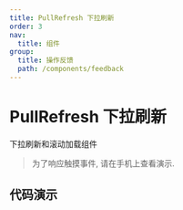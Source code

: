 ```yaml
---
title: PullRefresh 下拉刷新
order: 3
nav:
  title: 组件
group:
  title: 操作反馈
  path: /components/feedback
---
```


# PullRefresh 下拉刷新

下拉刷新和滚动加载组件

> 为了响应触摸事件, 请在手机上查看演示.

## 代码演示

<code src="./demo/index.tsx" />

<API src="../../../src/PullRefresh/index.tsx"></API>
